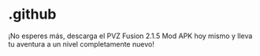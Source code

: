 # .github
¡No esperes más, descarga el PVZ Fusion 2.1.5 Mod APK hoy mismo y lleva tu aventura a un nivel completamente nuevo!
